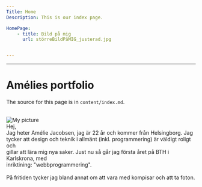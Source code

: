 ```yaml
---
Title: Home
Description: This is our index page.

HomePage:
    - title: Bild på mig
      url: störreBildPåMIG_justerad.jpg


---
```


---


Amélies portfolio
==========================

The source for this page is in `content/index.md`.
<!-- 
This is a sample home page written in markdown with some frontmatter defined. -->


 <!-- %assets_url%/img/tree2.jpg. -->

<br>

<!-- ![Större Bild På Mig](img/störreBildPåMIG_justerad.jpg) -->
<img class="PortfolioImage" src="image/biggerPicOnMeEdited.jpg?w=350" alt="My picture" />

 
<br>
Hej, <br>
Jag heter Amélie Jacobsen, jag är 22 år och kommer från Helsingborg. 
Jag tycker att design och teknik i allmänt (inkl. programmering) är väldigt roligt och <br>
gillar att lära mig nya saker. Just nu så går jag första året på BTH i Karlskrona, med <br>
inriktining: "webbprogrammering". 
<br>
<br>
På fritiden tycker jag bland annat om att vara med kompisar och att ta foton. 
